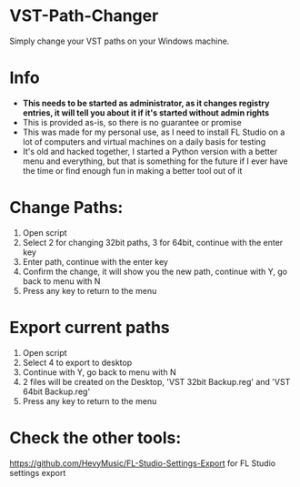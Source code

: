 # VST-Path-Changer
Simply change your VST paths on your Windows machine.

# Info
* **This needs to be started as administrator, as it changes registry entries, it will tell you about it if it's started without admin rights**
* This is provided as-is, so there is no guarantee or promise
* This was made for my personal use, as I need to install FL Studio on a lot of computers and virtual machines on a daily basis for testing
* It's old and hacked together, I started a Python version with a better menu and everything, but that is something for the future if I ever have the time or find enough fun in making a better tool out of it

# Change Paths:
1. Open script
2. Select 2 for changing 32bit paths, 3 for 64bit, continue with the enter key
3. Enter path, continue with the enter key
4. Confirm the change, it will show you the new path, continue with Y, go back to menu with N
5. Press any key to return to the menu

# Export current paths
1. Open script
2. Select 4 to export to desktop
3. Continue with Y, go back to menu with N
4. 2 files will be created on the Desktop, 'VST 32bit Backup.reg' and 'VST 64bit Backup.reg'
5. Press any key to return to the menu

# Check the other tools:
https://github.com/HevyMusic/FL-Studio-Settings-Export for FL Studio settings export
